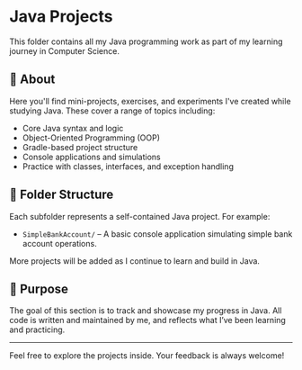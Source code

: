 # Java Projects

This folder contains all my Java programming work as part of my learning journey in Computer Science.

## 📌 About

Here you'll find mini-projects, exercises, and experiments I've created while studying Java. These cover a range of topics including:

- Core Java syntax and logic
- Object-Oriented Programming (OOP)
- Gradle-based project structure
- Console applications and simulations
- Practice with classes, interfaces, and exception handling

## 📁 Folder Structure

Each subfolder represents a self-contained Java project. For example:

- `SimpleBankAccount/` – A basic console application simulating simple bank account operations.

More projects will be added as I continue to learn and build in Java.

## 🎯 Purpose

The goal of this section is to track and showcase my progress in Java. All code is written and maintained by me, and reflects what I’ve been learning and practicing.

---

Feel free to explore the projects inside. Your feedback is always welcome!
